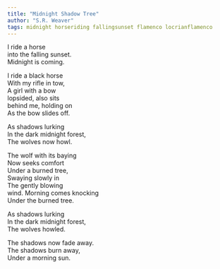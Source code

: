 ```yaml
---
title: "Midnight Shadow Tree"
author: "S.R. Weaver"
tags: midnight horseriding fallingsunset flamenco locrianflamenco
---
```

I ride a horse<br />
into the falling sunset.<br />
Midnight is coming.

I ride a black horse<br />
With my rifle in tow,<br />
A girl with a bow<br />
lopsided, also sits<br />
behind me, holding on<br />
As the bow slides off.

As shadows lurking<br />
In the dark midnight forest,<br />
The wolves now howl.

The wolf with its baying<br />
Now seeks comfort<br />
Under a burned tree,<br />
Swaying slowly in<br />
The gently blowing<br />
wind. Morning comes knocking<br />
Under the burned tree.

As shadows lurking<br />
In the dark midnight forest,<br />
The wolves howled.

The shadows now fade away.<br />
The shadows burn away,<br />
Under a morning sun. 

